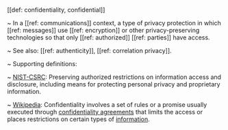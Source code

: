 [[def: confidentiality, confidential]]

~ In a [[ref: communications]] context, a type of privacy protection in which [[ref: messages]] use [[ref: encryption]] or other privacy-preserving technologies so that only [[ref: authorized]] [[ref: parties]] have access.

~ See also: [[ref: authenticity]], [[ref: correlation privacy]].

~ Supporting definitions:

~ [NIST-CSRC](https://csrc.nist.gov/glossary/term/confidentiality): Preserving authorized restrictions on information access and disclosure, including means for protecting personal privacy and proprietary information.

~ [Wikipedia](https://en.wikipedia.org/wiki/Confidentiality): Confidentiality involves a set of rules or a promise usually executed through [confidentiality agreements](https://en.wikipedia.org/wiki/Confidentiality_agreements) that limits the access or places restrictions on certain types of [information](https://en.wikipedia.org/wiki/Information).
